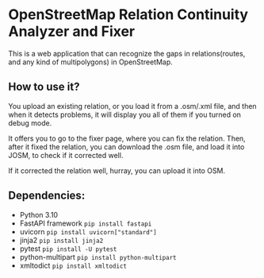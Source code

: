 # OpenStreetMap Relation Continuity Analyzer and Fixer 
This is a web application that can recognize the gaps in relations(routes, and any kind of multipolygons) in OpenStreetMap.

## How to use it?
You upload an existing relation, or you load it from a .osm/.xml file, and then when it detects problems, it will display you all of them if you turned on debug mode.

It offers you to go to the fixer page, where you can fix the relation. Then, after it fixed the relation, you can download the .osm file, and load it into JOSM,
to check if it corrected well.

If it corrected the relation well, hurray, you can upload it into OSM.

## Dependencies:
* Python 3.10
* FastAPI framework `pip install fastapi`
* uvicorn `pip install uvicorn["standard"]`
* jinja2 `pip install jinja2`
* pytest `pip install -U pytest`
* python-multipart `pip install python-multipart`
* xmltodict `pip install xmltodict`

